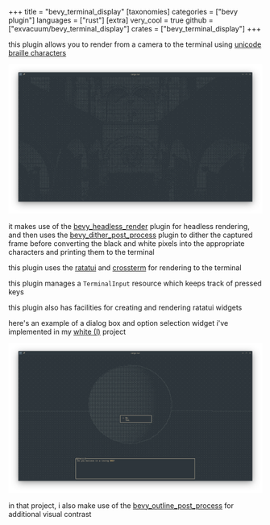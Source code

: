 +++
title = "bevy_terminal_display"
[taxonomies]
categories = ["bevy plugin"]
languages = ["rust"]
[extra]
very_cool = true
github = ["exvacuum/bevy_terminal_display"]
crates = ["bevy_terminal_display"]
+++

this plugin allows you to render from a camera to the terminal using [unicode braille characters](https://en.wikipedia.org/wiki/Braille_Patterns)

![sponza](sponza.png)

it makes use of the [bevy_headless_render](@/projects/bevy_headless_render/index.md) plugin for headless rendering, and then uses the [bevy_dither_post_process](@/projects/bevy_dither_post_process/index.md) plugin to dither the captured frame before converting the black and white pixels into the appropriate characters and printing them to the terminal

this plugin uses the [ratatui](https://crates.io/crates/ratatui) and [crossterm](https://crates.io/crates/crossterm) for rendering to the terminal

this plugin manages a `TerminalInput` resource which keeps track of pressed keys

this plugin also has facilities for creating and rendering ratatui widgets

here's an example of a dialog box and option selection widget i've implemented in my [white (I)](@/projects/white_I/index.md) project

![dialog widget](dialog.png)

in that project, i also make use of the [bevy_outline_post_process](@/projects/bevy_outline_post_process/index.md) for additional visual contrast
